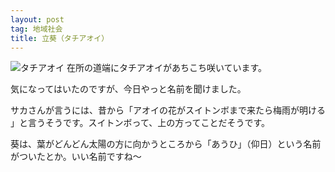 ```yaml
---
layout: post
tag: 地域社会
title: 立葵（タチアオイ）
---
```



<img src="https://kobapan.com/f/5972605553_c65be04f7b.jpg" alt="タチアオイ">
在所の道端にタチアオイがあちこち咲いています。


気になってはいたのですが、今日やっと名前を聞けました。


サカさんが言うには、昔から「アオイの花がスイトンボまで来たら梅雨が明ける 」と言うそうです。スイトンボって、上の方ってことだそうです。


葵は、葉がどんどん太陽の方に向かうところから「あうひ」（仰日）という名前がついたとか。いい名前ですね～